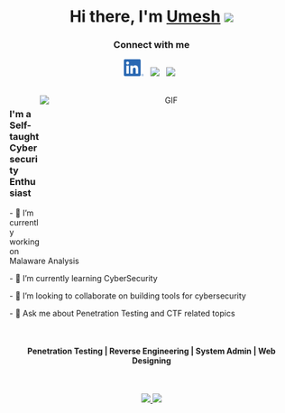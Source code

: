 <div align="center">
   <h1>Hi there, I'm <a href="https://geekapt.github.io/">Umesh</a> <img src="https://media.giphy.com/media/hvRJCLFzcasrR4ia7z/giphy.gif" width="25px"> </h1>
   
   
   <h3>Connect with me</h3> 
</div>

<p align='center'>
   <a href="https://www.linkedin.com/in/umesh-bhuyan/"><img height="30" src="LI-In-Bug.png" ></a>&nbsp;&nbsp;
   <a href="https://www.hackthebox.eu/profile/197388"><img height="30" src="https://github.com/geekapt/geekapt/blob/master/HTB.png"></a>&nbsp;&nbsp;
   <a href="https://tryhackme.com/p/superhuman"><img height="30" src="https://github.com/geekapt/geekapt/blob/master/THMlogo.png"></a>&nbsp;&nbsp;
</p>
<p align="center">
<br />
<img align="right" height="270px" width="450px" alt="GIF" src="http://studiopixel.in/wp-content/uploads/2017/11/senior-front-end-developer-openings-1.gif" />
<p align="center">
  <h3> I'm a Self-taught Cybersecurity Enthusiast</h3>
</p>
<p>- 🔭 I’m currently working on Malaware Analysis </p>
<p>- 🌱 I’m currently learning CyberSecurity </p>
<p>- 👯 I’m looking to collaborate on building tools for cybersecurity</p>
<p>- 💬 Ask me about Penetration Testing and CTF related topics</p>
</br>
   <div align="center">
  <h4>Penetration Testing | Reverse Engineering | System Admin | Web Designing </h4>
</div>
</br>

<div align="center" >
   <p align="center">
<a href="https://github.com/geekapt">
  <img height="180em" src="https://github-readme-stats.vercel.app/api?username=geekapt&theme=dracula&show_icons=true&include_all_commits=true&count_private=true" />
  <img height="180em" src="https://github-readme-stats.vercel.app/api/top-langs/?username=geekapt&theme=dracula&layout=compact" />
</a>
</p>
</div>
